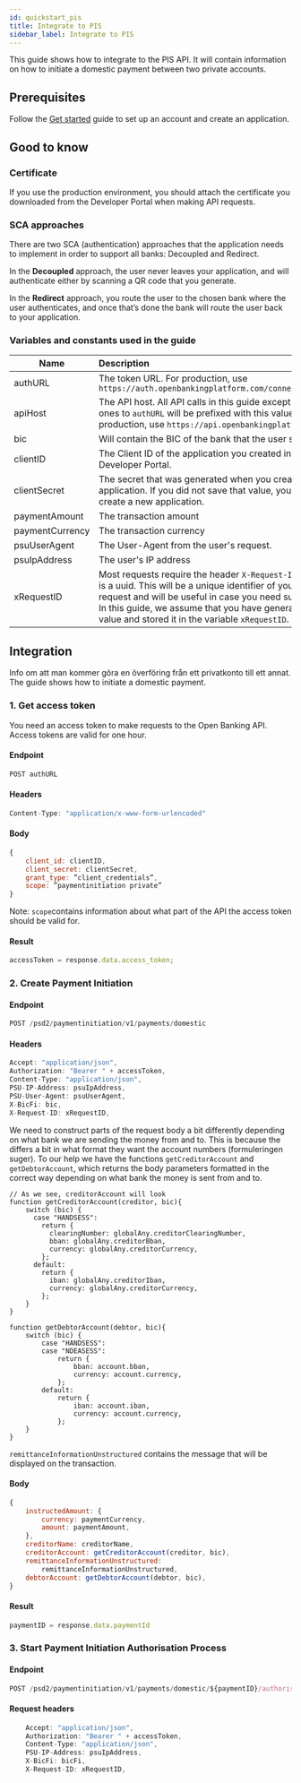 ```yaml
---
id: quickstart_pis
title: Integrate to PIS
sidebar_label: Integrate to PIS
---
```


This guide shows how to integrate to the PIS API. It will contain information on how to initiate a domestic payment between two private accounts.

## Prerequisites

Follow the [Get started](getstarted) guide to set up an account and create an application.

## Good to know

### Certificate
If you use the production environment, you should attach the certificate you downloaded from the Developer Portal when making API requests.

### SCA approaches

There are two SCA (authentication) approaches that the application needs to implement in order to support all banks: Decoupled and Redirect.

In the **Decoupled** approach, the user never leaves your application, and will authenticate either by scanning a QR code that you generate.

In the **Redirect** approach, you route the user to the chosen bank where the user authenticates, and once that’s done the bank will route the user back to your application.

### Variables and constants used in the guide


| Name         | Description                                                                                                                                                                                                                                                             |
| ------------ | :---------------------------------------------------------------------------------------------------------------------------------------------------------------------------------------------------------------------------------------------------------------------- |
| authURL      | The token URL. For production, use `https://auth.openbankingplatform.com/connect/token`                                                                                                                                                                                 |
| apiHost      | The API host. All API calls in this guide except the ones to `authURL` will be prefixed with this value. For production, use `https://api.openbankingplatform.com`                                                                                                                                                                                                 |
| bic          | Will contain the BIC of the bank that the user selected.                                                                                                                                                                                                                |
| clientID     | The Client ID of the application you created in the Developer Portal.                                                                                                                                                                                                   |
| clientSecret | The secret that was generated when you created an application. If you did not save that value, you need to create a new application.                                                                                                                                    |
| paymentAmount | The transaction amount                                                                                                                                    |
| paymentCurrency | The transaction currency                                                                                                                                    |
| psuUserAgent | The User-Agent from the user's request.                                                                                                                                                                                                                                 |
| psuIpAddress | The user's IP address                                                                                                                                                                                                                                                   |
| xRequestID   | Most requests require the header `X-Request-ID`, which is a uuid. This will be a unique identifier of your request and will be useful in case you need support. In this guide, we assume that you have generated this value and stored it in the variable `xRequestID`. |

## Integration

Info om att man kommer göra en överföring från ett privatkonto till ett annat.
The guide shows how to initiate a domestic payment. 

### 1. Get access token

You need an access token to make requests to the Open Banking API. Access tokens are valid for one hour.

#### Endpoint

```javascript
POST authURL
```
#### Headers

```javascript
Content-Type: "application/x-www-form-urlencoded"
```

#### Body

```javascript
{
    client_id: clientID,
    client_secret: clientSecret,
    grant_type: ”client_credentials”,
    scope: ”paymentinitiation private”
}
```

Note: `scope`contains information about what part of the API the access token should be valid for.
#### Result
```javascript
accessToken = response.data.access_token;
```

### 2. Create Payment Initiation

#### Endpoint
```javascript
POST /psd2/paymentinitiation/v1/payments/domestic
```

#### Headers
```javascript
Accept: "application/json",
Authorization: "Bearer " + accessToken,
Content-Type: "application/json",
PSU-IP-Address: psuIpAddress,
PSU-User-Agent: psuUserAgent,
X-BicFi: bic,
X-Request-ID: xRequestID,
```

We need to construct parts of the request body a bit differently depending on what bank we are sending the money from and to. This is because the differs a bit in what format they want the account numbers (formuleringen suger).
To our help we have the functions `getCreditorAccount` and `getDebtorAccount`, which returns the body parameters formatted in the correct way depending on what bank the money is sent from and to.

```javscript
// As we see, creditorAccount will look
function getCreditorAccount(creditor, bic){
    switch (bic) {
      case "HANDSESS":
        return {
          clearingNumber: globalAny.creditorClearingNumber,
          bban: globalAny.creditorBban,
          currency: globalAny.creditorCurrency,
        };
      default:
        return {
          iban: globalAny.creditorIban,
          currency: globalAny.creditorCurrency,
        };
    }
}

function getDebtorAccount(debtor, bic){
    switch (bic) {
        case "HANDSESS":
        case "NDEASESS":
            return {
                bban: account.bban,
                currency: account.currency,
            };
        default:
            return {
                iban: account.iban,
                currency: account.currency,
            };
    }
}
```

`remittanceInformationUnstructured` contains the message that will be displayed on the transaction.



#### Body
```javascript
{
    instructedAmount: {
        currency: paymentCurrency,
        amount: paymentAmount,
    },
    creditorName: creditorName,
    creditorAccount: getCreditorAccount(creditor, bic),
    remittanceInformationUnstructured:
        remittanceInformationUnstructured,
    debtorAccount: getDebtorAccount(debtor, bic),
}
```


#### Result

```javascript
paymentID = response.data.paymentId
````

### 3. Start Payment Initiation Authorisation Process

#### Endpoint

```javascript
POST /psd2/paymentinitiation/v1/payments/domestic/${paymentID}/authorisations
```

#### Request headers
```javascript
    Accept: "application/json",
    Authorization: "Bearer " + accessToken,
    Content-Type: "application/json",
    PSU-IP-Address: psuIpAddress,
    X-BicFi: bicFi,
    X-Request-ID: xRequestID,
```

